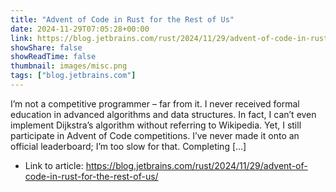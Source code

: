 ```yaml
---
title: "Advent of Code in Rust for the Rest of Us"
date: 2024-11-29T07:05:28+00:00
link: https://blog.jetbrains.com/rust/2024/11/29/advent-of-code-in-rust-for-the-rest-of-us/
showShare: false
showReadTime: false
thumbnail: images/misc.png
tags: ["blog.jetbrains.com"]
---
```

I’m not a competitive programmer – far from it. I never received formal education in advanced algorithms and data structures. In fact, I can’t even implement Dijkstra’s algorithm without referring to Wikipedia. Yet, I still participate in Advent of Code competitions. I’ve never made it onto an official leaderboard; I’m too slow for that. Completing […]

- Link to article: https://blog.jetbrains.com/rust/2024/11/29/advent-of-code-in-rust-for-the-rest-of-us/